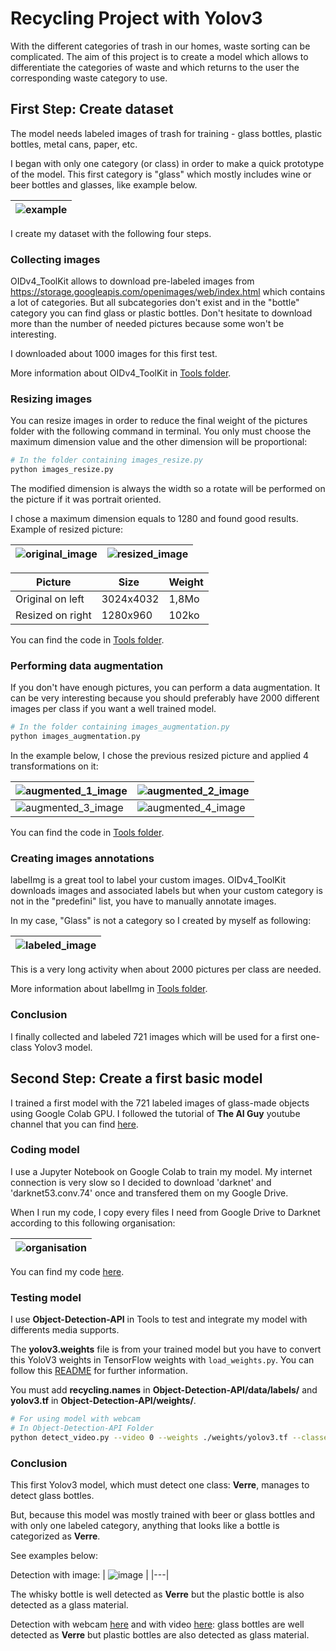 # Recycling Project with Yolov3
With the different categories of trash in our homes, waste sorting can be complicated. The aim of this project is to create a model which allows to differentiate 
the categories of waste and which returns to the user the corresponding waste category to use.


## First Step: Create dataset
The model needs labeled images of trash for training - glass bottles, plastic bottles, metal cans, paper, etc.

I began with only one category (or class) in order to make a quick prototype of the model. This first category is "glass" which mostly includes wine or beer bottles and glasses, like example below.


| ![example](https://github.com/nicolas-szb/Recycling_project/blob/master/data/presentation/example.jpg) |
|---|


I create my dataset with the following four steps.

### Collecting images
OIDv4_ToolKit allows to download pre-labeled images from https://storage.googleapis.com/openimages/web/index.html which contains a lot of categories. 
But all subcategories don't exist and in the "bottle" category you can find glass or plastic bottles.
Don't hesitate to download more than the number of needed pictures because some won't be interesting.

I downloaded about 1000 images for this first test.

More information about OIDv4_ToolKit in [Tools folder](https://github.com/nicolas-szb/Recycling_project/tree/master/Tools).

### Resizing images
You can resize images in order to reduce the final weight of the pictures folder with the following command in terminal. You only must choose the maximum dimension value and the other dimension will be proportional:
```bash
# In the folder containing images_resize.py
python images_resize.py
```

The modified dimension is always the width so a rotate will be performed on the picture if it was portrait oriented.

I chose a maximum dimension equals to 1280 and found good results.<br/>
Example of resized picture:

| ![original_image](https://github.com/nicolas-szb/Recycling_project/blob/master/data/presentation/original_image.jpeg) | ![resized_image](https://github.com/nicolas-szb/Recycling_project/blob/master/data/presentation/resized_image.jpeg) |
|---|---|


| Picture | Size | Weight |
|---|---|---|
| Original on left | 3024x4032 | 1,8Mo |
| Resized on right | 1280x960 | 102ko |

You can find the code in [Tools folder](https://github.com/nicolas-szb/Recycling_project/blob/master/Tools/images_resize.py).

### Performing data augmentation
If you don't have enough pictures, you can perform a data augmentation. It can be very interesting because you should preferably have 2000 different images per class if you want a well trained model. 
```bash
# In the folder containing images_augmentation.py
python images_augmentation.py
```

In the example below, I chose the previous resized picture and applied 4 transformations on it:

| ![augmented_1_image](https://github.com/nicolas-szb/Recycling_project/blob/master/data/presentation/augmented_1_image.jpg) | ![augmented_2_image](https://github.com/nicolas-szb/Recycling_project/blob/master/data/presentation/augmented_2_image.jpg) |
|---|---|
| ![augmented_3_image](https://github.com/nicolas-szb/Recycling_project/blob/master/data/presentation/augmented_3_image.jpg) | ![augmented_4_image](https://github.com/nicolas-szb/Recycling_project/blob/master/data/presentation/augmented_4_image.jpg) |


You can find the code in [Tools folder](https://github.com/nicolas-szb/Recycling_project/blob/master/Tools/images_augmentation.py).

### Creating images annotations
labelImg is a great tool to label your custom images. OIDv4_ToolKit downloads images and associated labels but when your custom category is not in the "predefini" list, you have to manually annotate images.

In my case, "Glass" is not a category so I created by myself as following:

| ![labeled_image](https://github.com/nicolas-szb/Recycling_project/blob/master/data/presentation/labeled_image.jpeg) |
|---|


This is a very long activity when about 2000 pictures per class are needed.

More information about labelImg in [Tools folder](https://github.com/nicolas-szb/Recycling_project/tree/master/Tools).

### Conclusion
I finally collected and labeled 721 images which will be used for a first one-class Yolov3 model.


## Second Step: Create a first basic model
I trained a first model with the 721 labeled images of glass-made objects using Google Colab GPU. I followed the tutorial of **The AI Guy** youtube channel that you can find [here](https://www.youtube.com/watch?v=10joRJt39Ns&t=1356s&ab_channel=TheAIGuy).

### Coding model
I use a Jupyter Notebook on Google Colab to train my model. My internet connection is very slow so I decided to download 'darknet' and 'darknet53.conv.74' once and transfered them on my Google Drive.

When I run my code, I copy every files I need from Google Drive to Darknet according to this following organisation:

| ![organisation](https://github.com/nicolas-szb/Recycling_project/blob/master/data/presentation/darknet_organisation.png) |
|---|

You can find my code [here](https://github.com/nicolas-szb/Recycling_project/blob/master/recycling.ipynb). 

### Testing model
I use **Object-Detection-API** in Tools to test and integrate my model with differents media supports.

The **yolov3.weights** file is from your trained model but you have to convert this YoloV3 weights in TensorFlow weights with ```load_weights.py```.
You can follow this [README](https://github.com/nicolas-szb/Recycling_project/blob/master/Tools/Object-Detection-API/README.md) for further information.

You must add **recycling.names** in **Object-Detection-API/data/labels/** and **yolov3.tf** in **Object-Detection-API/weights/**.

```bash
# For using model with webcam
# In Object-Detection-API Folder
python detect_video.py --video 0 --weights ./weights/yolov3.tf --classes ./data/labels/recycling.names --num_classes 1
```

### Conclusion
This first Yolov3 model, which must detect one class: **Verre**, manages to detect glass bottles.

But, because this model was mostly trained with beer or glass bottles and with only one labeled category, anything that looks like a bottle is categorized as **Verre**.

See examples below:

Detection with image:
| ![image](https://github.com/nicolas-szb/Recycling_project/blob/master/data/detections/image_test.jpg) |
|---|

The whisky bottle is well detected as **Verre** but the plastic bottle is also detected as a glass material.

Detection with webcam [here](https://youtu.be/Wt54odn6MkI) and with video [here](https://youtu.be/FaBtADVh6hQ): glass bottles are well detected as **Verre** but plastic bottles are also detected as glass material.

